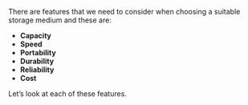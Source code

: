 There are features that we need to consider when choosing a suitable storage medium and these are:

- **Capacity**
- **Speed**
- **Portability**
- **Durability**
- **Reliability**
- **Cost**

Let’s look at each of these features.
